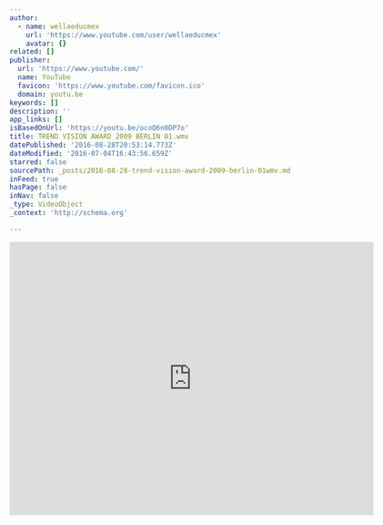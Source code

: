 ```yaml
---
author:
  - name: wellaeducmex
    url: 'https://www.youtube.com/user/wellaeducmex'
    avatar: {}
related: []
publisher:
  url: 'https://www.youtube.com/'
  name: YouTube
  favicon: 'https://www.youtube.com/favicon.ico'
  domain: youtu.be
keywords: []
description: ''
app_links: []
isBasedOnUrl: 'https://youtu.be/ocoQ6n0DP7o'
title: TREND VISION AWARD 2009 BERLIN 01.wmv
datePublished: '2016-08-28T20:53:14.773Z'
dateModified: '2016-07-04T16:43:56.659Z'
starred: false
sourcePath: _posts/2016-08-28-trend-vision-award-2009-berlin-01wmv.md
inFeed: true
hasPage: false
inNav: false
_type: VideoObject
_context: 'http://schema.org'

---
```

<iframe src="https://cdn.embedly.com/widgets/media.html?src=https%3A%2F%2Fwww.youtube.com%2Fembed%2FocoQ6n0DP7o%3Ffeature%3Doembed&amp;url=http%3A%2F%2Fwww.youtube.com%2Fwatch%3Fv%3DocoQ6n0DP7o&amp;image=https%3A%2F%2Fi.ytimg.com%2Fvi%2FocoQ6n0DP7o%2Fhqdefault.jpg&amp;key=b7d04c9b404c499eba89ee7072e1c4f7&amp;type=text%2Fhtml&amp;schema=youtube" width="640" height="480" scrolling="no" frameborder="0" allowfullscreen="" style=""></iframe>
